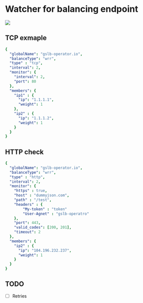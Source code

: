 # Watcher for balancing endpoint

![](https://www.draw.io/?lightbox=1&edit=_blank#Uhttps%3A%2F%2Fraw.githubusercontent.com%2Fvaishutin%2Fgslb-operator%2Fmain%2Fdocs%2Fwatcher%2Fstruct.drawio)

## TCP exmaple 

```Yaml
{
  "globalName": "gslb-operator.io",
  "balanceType": "wrr",
  "type" : "tcp",
  "interval": 2,
  "monitor": {
    "interval": 2,
    "port": 80
  },
  "members": {
    "ip1" : {
      "ip": "1.1.1.1",
      "weight": 1
    },
    "ip2" : {
      "ip": "1.1.1.2",
      "weight": 1
    }
  }
}
```

## HTTP check

```YAML
{
  "globalName": "gslb-operator.io",
  "balanceType": "wrr",
  "type" : "http",
  "interval": 2,
  "monitor": {
    "https" : true,
    "host" : "dummyjson.com",
    "path" : "/test",
    "headers" : {
        "My-token" : "token"
        "User-Agnet" : "gslb-operatro"
    },
    "port": 443,
    "valid_codes": [200, 201],
    "timeout": 2
  },
  "members": {
    "ip2" : {
      "ip": "104.196.232.237",
      "weight": 1
    }
  }
}
```

## TODO
- [ ] Retries
